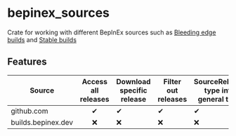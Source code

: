 # bepinex_sources
Crate for working with different BepInEx sources such as [Bleeding edge builds](https://builds.bepinex.dev/projects/bepinex_be) and [Stable builds](https://github.com/BepInEx/BepInEx/releases)

## Features
| Source             | Access all releases | Download specific release | Filter out releases | SourceRelease type into general type |
| ------------------ | :-----------------: | ------------------------- | ------------------- | ------------------------------------ |
| github.com         |          ✔          | ✔                         | ✔                   | ✔                                    |
| builds.bepinex.dev |          ❌          | ❌                         | ❌                   | ❌                                    |